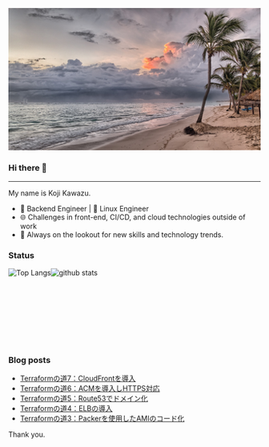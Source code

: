 <!--
**kojikawazu/kojikawazu** is a ✨ _special_ ✨ repository because its `README.md` (this file) appears on your GitHub profile.

Here are some ideas to get you started:

- 🔭 I’m currently working on ...
- 🌱 I’m currently learning ...
- 👯 I’m looking to collaborate on ...
- 🤔 I’m looking for help with ...
- 💬 Ask me about ...
- 📫 How to reach me: ...
- 😄 Pronouns: ...
- ⚡ Fun fact: ...
-->

![hello-world](./images/beach-1236581_1920.jpg)

### Hi there 👋

---

My name is Koji Kawazu.

- 🔧 Backend Engineer | 🐧 Linux Engineer
- 🌐 Challenges in front-end, CI/CD, and cloud technologies outside of work
- 📡 Always on the lookout for new skills and technology trends.


### Status

<div style="display: flex;">
  <img alt="Top Langs" height="150px" src="https://github-readme-stats.vercel.app/api/top-langs/?username=kojikawazu&https://github.com/anuraghazra/github-readme-stats" />
  <img alt="github stats" height="150px" src="https://github-readme-stats.vercel.app/api?username=kojikawazu&show_icons=true&theme=transparent" />
</div>

### Blog posts

<!-- BLOG-POST-LIST:START -->
- [Terraformの道7：CloudFrontを導入](https://zenn.dev/kou_kawa/articles/21-terraform-aws-cloudfront)
- [Terraformの道6：ACMを導入しHTTPS対応](https://zenn.dev/kou_kawa/articles/20-terraform-aws-ssl)
- [Terraformの道5：Route53でドメイン化](https://zenn.dev/kou_kawa/articles/19-terraform-aws-route53)
- [Terraformの道4：ELBの導入](https://zenn.dev/kou_kawa/articles/18-terraform-aws-elb)
- [Terraformの道3：Packerを使用したAMIのコード化](https://zenn.dev/kou_kawa/articles/17-terraform-aws-ec2-ami)
<!-- BLOG-POST-LIST:END -->

Thank you.